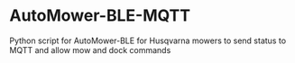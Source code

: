 # AutoMower-BLE-MQTT
Python script for AutoMower-BLE for Husqvarna mowers to send status to MQTT and allow mow and dock commands
